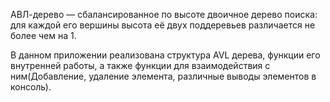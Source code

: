 АВЛ-дерево — сбалансированное по высоте двоичное дерево поиска: для каждой его вершины высота её двух поддеревьев различается не более чем на 1.

В данном приложении реализована структура AVL дерева, функции его внутренней работы, а также функции для взаимодействия с ним(Добавление, удаление элемента, различные выводы элементов в консоль).
